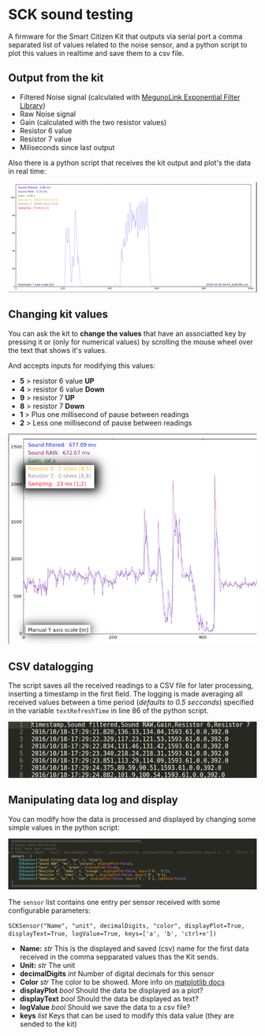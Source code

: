 # SCK sound testing

A firmware for the Smart Citizen Kit that outputs via serial port a comma separated list of values related to the noise sensor, and a python script to plot this values in realtime and save them to a csv file.

## Output from the kit
* Filtered Noise signal (calculated with [MegunoLink Exponential Filter Library](http://www.megunolink.com/documentation/arduino-libraries/exponential-filter/))
* Raw Noise signal
* Gain (calculated with the two resistor values)
* Resistor 6 value
* Resistor 7 value
* Miliseconds since last output

Also there is a python script that receives the kit output and plot's the data in real time:

![](plot01.png)

## Changing kit values

You can ask the kit to **change the values** that have an associatted key by pressing it or (only for numerical values) by scrolling the mouse wheel over the text that shows it's values.

And accepts inputs for modifying this values:
* **5** > resistor 6 value **UP**
* **4** > resistor 6 value **Down**
* **9** > resistor 7 **UP**
* **8** > resistor 7 **Down**
* **1** > Plus one millisecond of pause between readings
* **2** > Less one millisecond of pause between readings

![](plot2.png)

## CSV datalogging

The script saves all the received readings to a CSV file for later processing, inserting a timestamp in the first field. The logging is made averaging all received values between a time period (_defaults to 0.5 secconds_) specified in the variable `textRefreshTime` in line 86 of the python script.

![](csv.png)

## Manipulating data log and display

You can modify how the data is processed and displayed by changing some simple values in the python script:

![](code.png)

The `sensor` list contains one entry per sensor received with some configurable parameters:

```python=
SCKSensor("Name", "unit", decimalDigits, "color", displayPlot=True, displayText=True, logValue=True, keys=['a', 'b', 'ctrl+e'])
```
* **Name:** _str_ This is the displayed and saved (csv) name for the first data received in the comma sepparated values thas the Kit sends.
* **Unit:** _str_ The unit
* **decimalDigits** _int_ Number of digital decimals for this sensor
* **Color** _str_ The color to be showed. More info on [matplotlib docs](http://matplotlib.org/api/colors_api.html)
* **displayPlot** _bool_ Should the data be displayed as a plot?
* **displayText** _bool_ Should the data be displayed as text?
* **logValue** _bool_ Should we save the data to a csv file?
* **keys** _list_ Keys that can be used to modify this data value (they are sended to the kit)



